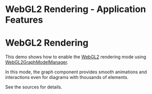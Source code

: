 <!--
 //////////////////////////////////////////////////////////////////////////////
 // @license
 // This file is part of yFiles for HTML 2.6.0.4.
 // Use is subject to license terms.
 //
 // Copyright (c) 2000-2024 by yWorks GmbH, Vor dem Kreuzberg 28,
 // 72070 Tuebingen, Germany. All rights reserved.
 //
 //////////////////////////////////////////////////////////////////////////////
-->
# WebGL2 Rendering - Application Features

# WebGL2 Rendering

This demo shows how to enable the [WebGL2](https://docs.yworks.com/yfileshtml/#/dguide/webgl2) rendering mode using [WebGL2GraphModelManager](https://docs.yworks.com/yfileshtml/#/api/WebGL2GraphModelManager).

In this mode, the graph component provides smooth animations and interactions even for diagrams with thousands of elements.

See the sources for details.
